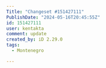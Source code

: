 ```yaml
---
Title: "Changeset #151427111"
PublishDate: "2024-05-16T20:45:55Z"
id: 151427111
user: kentakta
comment: update
created_by: iD 2.29.0
tags:
  - Montenegro

---
```

